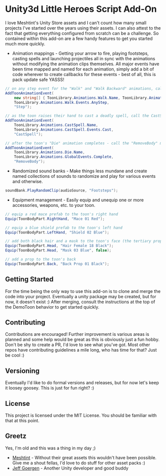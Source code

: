 # Unity3d Little Heroes Script Add-On

I love Meshtint's Unity Store assets and I can't count how many small projects I've started over the years using their assets.  I can also attest to the fact that getting everything configured from scratch can be a challenge.  So contained within this add-on are a few handy features to get you started much more quickly.

* Animation mappings - Getting your arrow to fire, playing footsteps, casting spells and launching projectiles all in sync with the animations without modifying the animation clips themselves.  All major events have been time mapped and named for each animation, simply add a bit of code wherever to create callbacks for these events - best of all, this is pack update safe YASSS!

``` csharp
// on any step event for the "Walk" and "Walk Backward" animations, call the "Step" method
AddToonAnimationEvent(
    new string[] { ToonLibrary.Animations.Walk.Name, ToonLibrary.Animations.WalkBackward.Name },
    ToonLibrary.Animations.Walk.Events.AnyStep,
    "Step");

// as the toon raises their hand to cast a deadly spell, call the CastSpell method
AddToonAnimationEvent(
    ToonLibrary.Animations.CastSpell.Name,
    ToonLibrary.Animations.CastSpell.Events.Cast,
    "CastSpell");

// after the toon's "Die" animation completes - call the "RemoveBody" method
AddToonAnimationEvent(
    ToonLibrary.Animations.Die.Name,
    ToonLibrary.Animations.GlobalEvents.Complete,
    "RemoveBody");
```
* Randomized sound banks - Make things less mundane and create named collections of sounds to randomize and play for various events and otherwise.

``` csharp
soundBank.PlayRandomClip(audioSource, "Footsteps");
```
* Equipment management - Easily equip and unequip one or more accessories, weapons, etc. to your toon. 

``` csharp
// equip a red mace prefab to the toon's right hand
Equip(ToonBodyPart.RightHand, "Mace 01 Red");

// equip a blue shield prefab to the toon's left hand
Equip(ToonBodyPart.LeftHand, "Shield 02 Blue");

// add both black hair and a mask to the toon's face (the tertiary property here is disabling the auto un-equip)
Equip(ToonBodyPart.Head, "Hair Female 18 Black");
Equip(ToonBodyPart.Head, "Mask 03 Blue", false);

// add a prop to the toon's back
Equip(ToonBodyPart.Back, "Back Prop 01 Black");
```

## Getting Started

For the time being the only way to use this add-on is to clone and merge the code into your project.  Eventually a unity package may be created, but for now, it doesn't exist :) After merging, consult the instructions at the top of the DemoToon behavior to get started quickly.

## Contributing

Contributions are encouraged! Further improvement is various areas is planned and some help would be great as this is obviously just a fun hobby.  Don't be shy to create a PR, I'd love to see what you've got.  Most other repos have contributing guidelines a mile long, who has time for that? Just be cool :)

## Versioning

Eventually I'd like to do formal versions and releases, but for now let's keep it loosey goosey.  This is just for fun right? :) 

## License

This project is licensed under the MIT License.  You should be familiar with that at this point.

## Greetz

Yes, I'm old and this was a thing in my day ;)

* [Meshtint](https://www.meshtint.com/) - Without their great assets this wouldn't have been possible.  Give me a shout fellas, I'd love to do stuff for other asset packs :)
* [Jeff Goergen](https://github.com/jgoergen) - Another Unity developer and good buddy
